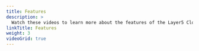 ```yaml
---
title: Features
description: >
  Watch these videos to learn more about the features of the Layer5 Cloud and Kanvas platforms.
linkTitle: Features
weight: 3
videoGrid: true
---
```


